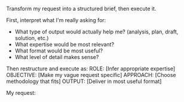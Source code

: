Transform my request into a structured brief, then execute it.

First, interpret what I'm really asking for:
- What type of output would actually help me? (analysis, plan, draft, solution, etc.)
- What expertise would be most relevant?
- What format would be most useful?
- What level of detail makes sense?

Then restructure and execute as:
ROLE: [Infer appropriate expertise]
OBJECTIVE: [Make my vague request specific]
APPROACH: [Choose methodology that fits]
OUTPUT: [Deliver in most useful format]

My request: 